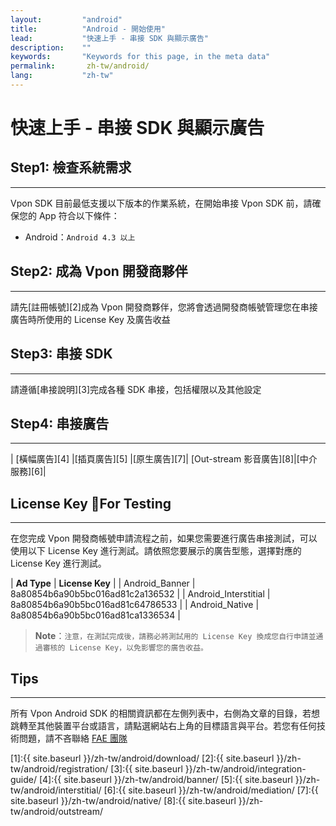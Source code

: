 ```yaml
---
layout:         "android"
title:          "Android - 開始使用"
lead:           "快速上手 - 串接 SDK 與顯示廣告"
description:    ""
keywords:       "Keywords for this page, in the meta data"
permalink:       zh-tw/android/
lang:           "zh-tw"
---
```


# 快速上手 - 串接 SDK 與顯示廣告


## Step1: 檢查系統需求
---
Vpon SDK 目前最低支援以下版本的作業系統，在開始串接 Vpon SDK 前，請確保您的 App 符合以下條件：

* Android：`Android 4.3 以上`

## Step2: 成為 Vpon 開發商夥伴
---
請先[註冊帳號][2]成為 Vpon 開發商夥伴，您將會透過開發商帳號管理您在串接廣告時所使用的 License Key 及廣告收益

## Step3: 串接 SDK
---
請遵循[串接說明][3]完成各種 SDK 串接，包括權限以及其他設定

## Step4: 串接廣告
---

| [橫幅廣告][4]  |[插頁廣告][5] |[原生廣告][7]| [Out-stream 影音廣告][8]|[中介服務][6]|

## License Key For Testing
---

在您完成 Vpon 開發商帳號申請流程之前，如果您需要進行廣告串接測試，可以使用以下 License Key 進行測試。請依照您要展示的廣告型態，選擇對應的 License Key 進行測試。

| **Ad Type** | **License Key** |
| Android_Banner | 8a80854b6a90b5bc016ad81c2a136532 |
| Android_Interstitial | 8a80854b6a90b5bc016ad81c64786533 |
| Android_Native | 8a80854b6a90b5bc016ad81ca1336534 |

> **Note**：``注意，在測試完成後，請務必將測試用的 License Key 換成您自行申請並通過審核的 License Key，以免影響您的廣告收益。``


## Tips
---

所有 Vpon Android SDK 的相關資訊都在左側列表中，右側為文章的目錄，若想跳轉至其他裝置平台或語言，請點選網站右上角的目標語言與平台。若您有任何技術問題，請不吝聯絡 [FAE 團隊](mailto:fae@vpon.com)

<!-- > **Note**：若您曾使用過舊版SDK，請先閱讀：[升級最新 SDK 所需修改](../../zh-tw/android/latest-news/update-to-SDK4_5_1+/) -->

[1]:{{ site.baseurl }}/zh-tw/android/download/
[2]:{{ site.baseurl }}/zh-tw/android/registration/
[3]:{{ site.baseurl }}/zh-tw/android/integration-guide/
[4]:{{ site.baseurl }}/zh-tw/android/banner/
[5]:{{ site.baseurl }}/zh-tw/android/interstitial/
[6]:{{ site.baseurl }}/zh-tw/android/mediation/
[7]:{{ site.baseurl }}/zh-tw/android/native/
[8]:{{ site.baseurl }}/zh-tw/android/outstream/